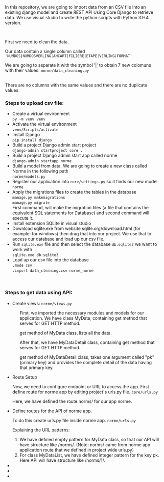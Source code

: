 <p> In this repository, we are going to import data from an CSV file into an existing django model and create REST API Using Core Django to retrieve data. We use visual studio to write the python scripts with Python 3.9.4 version.</p>
<br>
<p>First we need to clean the data.</p>
<p>Our data contain a single column called <code>'NUMDOS|NUMDOSVERLING|ANCART|FILIERE|ETAPE|VERLING|FORMAT'</code></p>
<p>We are going to separate it with the symbol '|' to obtain 7 new colomuns with their values: <code>norme/data_cleaning.py</code></p>
<br>There are no columns with the same values and there are no duplicate values.
<br>
<h3>Steps to upload csv file:</h3>
<ul>
  <li>Create a virtual environment<br><code>py -m venv venv</code></li>
  <li>Activate the virtual environment<br><code>venv/Scripts/activate</code></li>
  <li>Install Django<br><code>pip install django</code></li>
  <li>Build a project Django admin start project<br><code>django-admin startproject core .</code></li>
  <li>Build a project Django admin start app called norme<br><code>django-admin startapp norme</code></li>
  <li>Build a model from data. We are going to create a new class called Norme in the following path<br><code>norme/models.py</code></li>
  <li>Register our application into <code>core/settings.py</code> so it finds our new model <code>norme</code></li>
  <li>Apply the migrations files to create the tables in the database<br><code>manage.py makemigrations</code> <br><code>manage.py migrate</code><br>First command, will make the migration files (a file that contains the equivalent SQL statements for Database) and second command will execute it.</li>
  <li>Install extension SQLite in visual studio</li>
  <li>Download sqlite.exe from website sqlite.org/download.html (for example: for windows) then drag that into our project. We use that to access our database and load up our csv file.</li>
  <li>Run <code>sqlite.exe</code> file and then select the database <code>db.sqlite3</code> we want to work with<br><code>sqlite.exe db.sqlite3</code></li>
  <li>Load up our csv file into the database<br><code>.mode csv</code><br><code>.import data_cleaning.csv norme_norme</code></li>
</ul>
<br>
<h3>Steps to get data using API:</h3>
<ul>
  <li>Create views: <code>norme/views.py</code></li>
    <ol>
      <p>First, we imported the necessary modules and models for our application. We have class MyData, containing get method that serves for GET HTTP method.</p>
      <p>get method of MyData class, lists all the data.</p>
      <p>After that, we have MyDataDetail class, containing get method that serves for GET HTTP method.</p>
      <p>get method of MyDataDetail class, takes one argument called "pk" (primary key) and provides the complete detail of the data having that primary key.</p>
    </ol>
  <li>Route Setup</li>
  <p>Now, we need to configure endpoint or URL to access the app. First define route for norme app by editing project's urls.py file. <code>core/urls.py</code></p>
  <p>Here, we have defined the route norms/ for our app norme. </p>
  <li>Define routes for the API of norme app.</li>
  <p>To do this create urls.py file inside norme app. <code>norme/urls.py</code></p>
  <p>Explaining the URL patterns:</p>
  <ol>
    <li>We have defined empty pattern for MyData class, so that our API will have structure like <server_name:port>/norms/. (Note: norms/ came from norme app application route that we defined in project wide urls.py)</li>
    <li>For class MyDataList, we have defined integer pattern for the key pk. Here API will have structure like <server_name:port>/norms/1/.</li>
  </ol>
  <li></li>
  <li></li>
  <li></li>
</ul>
